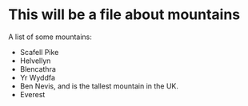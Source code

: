 This will be a file about mountains
===================================

A list of some mountains:

* Scafell Pike
* Helvellyn
* Blencathra
* Yr Wyddfa
* Ben Nevis, and is the tallest mountain in the UK.
* Everest
